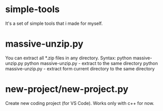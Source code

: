 # simple-tools

It's a set of simple tools that i made for myself.

# massive-unzip.py
You can extract all *.zip files in any directory.
Syntax: python massive-unzip.py <source directory> <destination directory>
        python massive-unzip.py <source directory> - extract to the same directory
        python massive-unzip.py - extract form current directory to the same directory

# new-project/new-project.py
Create new coding project (for VS Code). Works only with c++ for now.